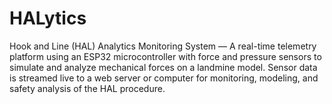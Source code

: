 # HALytics
Hook and Line (HAL) Analytics Monitoring System — A real-time telemetry platform using an ESP32 microcontroller with force and pressure sensors to simulate and analyze mechanical forces on a landmine model. Sensor data is streamed live to a web server or computer for monitoring, modeling, and safety analysis of the HAL procedure.

